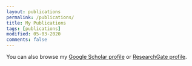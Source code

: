 ```yaml
---
layout: publications
permalink: /publications/
title: My Publications
tags: [publications]
modified: 05-03-2020
comments: false
---
```


You can also browse my <a href="http://scholar.google.com/citations?user=WnQjo4MAAAAJ" target="_blank">Google Scholar profile</a> or <a href="https://www.researchgate.net/profile/Tairan-Liu" target="_blank">ResearchGate profile</a>.
